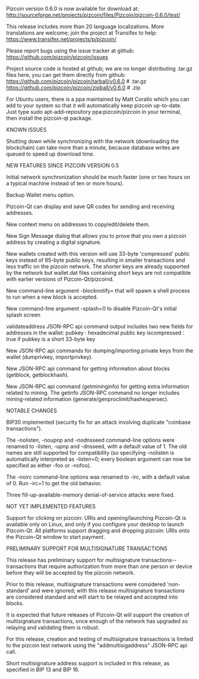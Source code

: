 Pizcoin version 0.6.0 is now available for download at:
http://sourceforge.net/projects/pizcoin/files/Pizcoin/pizcoin-0.6.0/test/

This release includes more than 20 language localizations.
More translations are welcome; join the
project at Transifex to help:
https://www.transifex.net/projects/p/pizcoin/

Please report bugs using the issue tracker at github:
https://github.com/pizcoin/pizcoin/issues

Project source code is hosted at github; we are no longer
distributing .tar.gz files here, you can get them
directly from github:
https://github.com/pizcoin/pizcoin/tarball/v0.6.0  # .tar.gz
https://github.com/pizcoin/pizcoin/zipball/v0.6.0  # .zip

For Ubuntu users, there is a ppa maintained by Matt Corallo which
you can add to your system so that it will automatically keep
pizcoin up-to-date.  Just type
sudo apt-add-repository ppa:pizcoin/pizcoin
in your terminal, then install the pizcoin-qt package.


KNOWN ISSUES

Shutting down while synchronizing with the network
(downloading the blockchain) can take more than a minute,
because database writes are queued to speed up download
time.


NEW FEATURES SINCE PIZCOIN VERSION 0.5

Initial network synchronization should be much faster
(one or two hours on a typical machine instead of ten or more
hours).

Backup Wallet menu option.

Pizcoin-Qt can display and save QR codes for sending
and receiving addresses.

New context menu on addresses to copy/edit/delete them.

New Sign Message dialog that allows you to prove that you
own a pizcoin address by creating a digital
signature.

New wallets created with this version will
use 33-byte 'compressed' public keys instead of
65-byte public keys, resulting in smaller
transactions and less traffic on the pizcoin
network. The shorter keys are already supported
by the network but wallet.dat files containing
short keys are not compatible with earlier
versions of Pizcoin-Qt/pizcoind.

New command-line argument -blocknotify=<command>
that will spawn a shell process to run <command> 
when a new block is accepted.

New command-line argument -splash=0 to disable
Pizcoin-Qt's initial splash screen

validateaddress JSON-RPC api command output includes
two new fields for addresses in the wallet:
pubkey : hexadecimal public key
iscompressed : true if pubkey is a short 33-byte key

New JSON-RPC api commands for dumping/importing
private keys from the wallet (dumprivkey, importprivkey).

New JSON-RPC api command for getting information about
blocks (getblock, getblockhash).

New JSON-RPC api command (getmininginfo) for getting
extra information related to mining. The getinfo
JSON-RPC command no longer includes mining-related
information (generate/genproclimit/hashespersec).



NOTABLE CHANGES

BIP30 implemented (security fix for an attack involving
duplicate "coinbase transactions").

The -nolisten, -noupnp and -nodnsseed command-line
options were renamed to -listen, -upnp and -dnsseed,
with a default value of 1. The old names are still
supported for compatibility (so specifying -nolisten
is automatically interpreted as -listen=0; every
boolean argument can now be specified as either
-foo or -nofoo).

The -noirc command-line options was renamed to
-irc, with a default value of 0. Run -irc=1 to
get the old behavior.

Three fill-up-available-memory denial-of-service
attacks were fixed.


NOT YET IMPLEMENTED FEATURES

Support for clicking on pizcoin: URIs and
opening/launching Pizcoin-Qt is available only on Linux,
and only if you configure your desktop to launch
Pizcoin-Qt. All platforms support dragging and dropping
pizcoin: URIs onto the Pizcoin-Qt window to start
payment.


PRELIMINARY SUPPORT FOR MULTISIGNATURE TRANSACTIONS

This release has preliminary support for multisignature
transactions-- transactions that require authorization
from more than one person or device before they
will be accepted by the pizcoin network.

Prior to this release, multisignature transactions
were considered 'non-standard' and were ignored;
with this release multisignature transactions are
considered standard and will start to be relayed
and accepted into blocks.

It is expected that future releases of Pizcoin-Qt
will support the creation of multisignature transactions,
once enough of the network has upgraded so relaying
and validating them is robust.

For this release, creation and testing of multisignature
transactions is limited to the pizcoin test network using
the "addmultisigaddress" JSON-RPC api call.

Short multisignature address support is included in this
release, as specified in BIP 13 and BIP 16.
